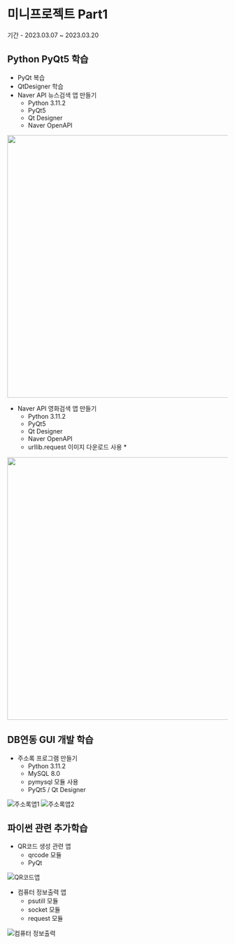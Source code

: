 # 미니프로젝트 Part1
기간 - 2023.03.07 ~ 2023.03.20

## Python PyQt5 학습
- PyQt 복습
- QtDesigner 학습
- Naver API 뉴스검색 앱 만들기
  - Python 3.11.2
  - PyQt5
  - Qt Designer
  - Naver OpenAPI

<!-- HTML 주석
![네이버뉴스앱](https://raw.githubusercontent.com/TaeYoonSS/miniprojects/main/images/navernews.png)
-->
<img src = "https://raw.githubusercontent.com/TaeYoonSS/miniprojects/main/images/navernews.png" 
  width = "600"/>

- Naver API 영화검색 앱 만들기
  - Python 3.11.2
  - PyQt5
  - Qt Designer
  - Naver OpenAPI
  - urllib.request 이미지 다운로드 사용 *

<img src = "https://raw.githubusercontent.com/TaeYoonSS/miniprojects/main/images/navermovie.png"
  width = "600"/>

## DB연동 GUI 개발 학습
- 주소록 프로그램 만들기
  - Python 3.11.2
  - MySQL 8.0
  - pymysql 모듈 사용
  - PyQt5 / Qt Designer

![주소록앱1](https://raw.githubusercontent.com/TaeYoonSS/miniprojects/main/images/addressbook1.png)
![주소록앱2](https://raw.githubusercontent.com/TaeYoonSS/miniprojects/main/images/addressbook2.png)

## 파이썬 관련 추가학습
- QR코드 생성 관련 앱
  - qrcode 모듈
  - PyQt 

![QR코드앱](https://raw.githubusercontent.com/TaeYoonSS/miniprojects/main/images/qrcodeapp.png)

- 컴퓨터 정보출력 앱
  - psutill 모듈
  - socket 모듈
  - request 모듈

![컴퓨터 정보출력](https://raw.githubusercontent.com/TaeYoonSS/miniprojects/main/images/cominfo.png)
